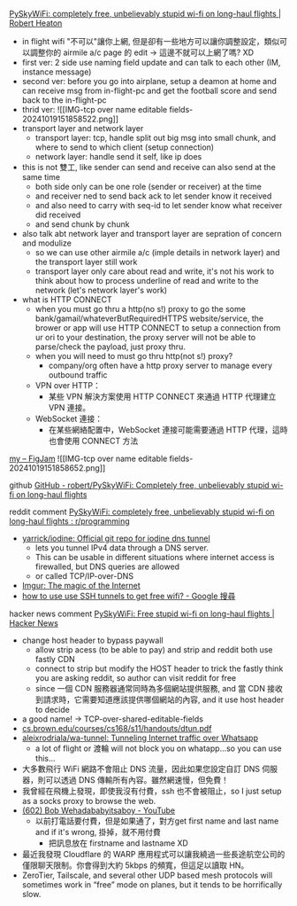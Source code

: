 
[PySkyWiFi: completely free, unbelievably stupid wi-fi on long-haul flights | Robert Heaton](https://robertheaton.com/pyskywifi/?utm_source=hackernewsletter&utm_medium=email&utm_term=fav)

- in flight wifi "不可以"讓你上網, 但是卻有一些地方可以讓你調整設定，類似可以調整你的 airmile a/c page 的 edit -> 這邊不就可以上網了嗎? XD
- first ver:  2 side use naming field update and can talk to each other (IM, instance message)
- second ver: before you go into airplane, setup a deamon at home and can receive msg from in-flight-pc and get the football score and send back to the in-flight-pc 
- thrid ver: 
	![[IMG-tcp over name editable fields-20241019151858522.png]]
- transport layer and network layer
	- transport layer: tcp, handle split out big msg into small chunk, and where to send to which client (setup connection)
	- network layer: handle send it self, like ip does
- this is not 雙工, like sender can send and receive can also send at the same time
	- both side only can be one role (sender or receiver) at the time
	- and receiver ned to send back ack to let sender know it received
	- and also need to carry with seq-id to let sender know what receiver did received
	- and send chunk by chunk
- also talk abt network layer and transport layer are sepration of concern and modulize
	- so we can use other airmile a/c (imple details in network layer) and the transport layer still work
	- transport layer only care about read and write, it's not his work to think about how to process underline of read and write to the network (let's network layer's work)
- what is HTTP CONNECT
	- when you must go thru a http(no s!) proxy to go the some bank/gamail/whateverButRequiredHTTPS website/service, the brower or app will use HTTP CONNECT to setup a connection from ur ori to your destination, the proxy server will not be able to parse/check the payload, just proxy thru.
	- when you will need to must go thru  http(not s!) proxy?
		- company/org often have a http proxy server to manage every outbound traffic
	- VPN over HTTP：
		- 某些 VPN 解決方案使用 HTTP CONNECT 來通過 HTTP 代理建立 VPN 連接。
	- WebSocket 連接：
		- 在某些網絡配置中，WebSocket 連接可能需要通過 HTTP 代理，這時也會使用 CONNECT 方法


[my – FigJam](https://www.figma.com/board/4MD4T4IegKTKPRN3RdJGE5/my?node-id=35-491&t=zep0NJjCCIKZE0YK-0)
![[IMG-tcp over name editable fields-20241019151858652.png]]



github
[GitHub - robert/PySkyWiFi: Completely free, unbelievably stupid wi-fi on long-haul flights](https://github.com/robert/PySkyWiFi)



reddit comment   [PySkyWiFi: completely free, unbelievably stupid wi-fi on long-haul flights : r/programming](https://www.reddit.com/r/programming/comments/1e1ejon/pyskywifi_completely_free_unbelievably_stupid/)
- [yarrick/iodine: Official git repo for iodine dns tunnel](https://github.com/yarrick/iodine) 
	- lets you tunnel IPv4 data through a DNS server. 
	- This can be usable in different situations where internet access is firewalled, but DNS queries are allowed
	- or called TCP/IP-over-DNS
- [Imgur: The magic of the Internet](https://imgur.com/cer0ZDT)
- [how to use use SSH tunnels to get free wifi? - Google 搜尋](https://www.google.com/search?q=how+to+use+use+SSH+tunnels+to+get+free+wifi%3F&rlz=1C5CHFA_enTW1035TW1035&oq=how+to+use+use+SSH+tunnels+to+get+free+wifi%3F&gs_lcrp=EgZjaHJvbWUyBggAEEUYOTIHCAEQIRigATIHCAIQIRigATIHCAMQIRigATIHCAQQIRigATIHCAUQIRigAdIBCDYyMjlqMGo3qAIAsAIA&sourceid=chrome&ie=UTF-8)



hacker news comment [PySkyWiFi: Free stupid wi-fi on long-haul flights | Hacker News](https://news.ycombinator.com/item?id=40915082)
- change host header to bypass paywall
	- allow strip acess (to be able to pay) and strip and reddit both use fastly CDN
	- connect to strip but modify the HOST header to trick the fastly think you are asking reddit, so author can visit reddit for free
	- since  一個 CDN 服務器通常同時為多個網站提供服務, and 當 CDN 接收到請求時，它需要知道應該提供哪個網站的內容, and it use host header to decide
- a good name! -> TCP-over-shared-editable-fields
- [cs.brown.edu/courses/cs168/s11/handouts/dtun.pdf](https://cs.brown.edu/courses/cs168/s11/handouts/dtun.pdf)
-  [aleixrodriala/wa-tunnel: Tunneling Internet traffic over Whatsapp](https://github.com/aleixrodriala/wa-tunnel)
	- a lot of flight or 渡輪 will not block you on whatapp...so you can use this...
- 大多數飛行 WiFi 網路不會阻止 DNS 流量，因此如果您設定自訂 DNS 伺服器，則可以透過 DNS 傳輸所有內容。雖然網速慢，但免費！
- 我曾經在飛機上發現，即使我沒有付費，ssh 也不會被阻止，so I just setup as a socks proxy to browse the web.
- [(602) Bob Wehadababyitsaboy - YouTube](https://www.youtube.com/watch?v=9JxhTnWrKYs)
	- 以前打電話要付費，但是如果通了，對方get first name and last name and if it's wrong, 掛掉，就不用付費
		- 把訊息放在 firstname and lastname XD
- 最近我發現 Cloudflare 的 WARP 應用程式可以讓我繞過一些長途航空公司的僅限聊天限制。你會得到大約 5kbps 的頻寬，但這足以讀取 HN。
- ZeroTier, Tailscale, and several other UDP based mesh protocols will sometimes work in “free” mode on planes, but it tends to be horrifically slow.
